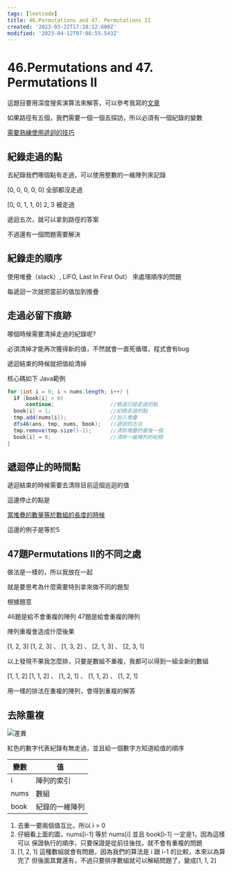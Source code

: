 ```yaml
---
tags: [leetcode]
title: 46.Permutations and 47. Permutations II
created: '2023-03-22T17:28:12.600Z'
modified: '2023-04-12T07:08:55.543Z'
---
```


# 46.Permutations and 47. Permutations II

這題目要用深度搜索演算法來解答，可以參考我寫的[文章](/深度搜索演算法)

如果路徑有五個，我們需要一個一個去探訪，所以必須有一個紀錄的變數

<u>需要熟練使用遞迴的技巧</u>

## 紀錄走過的點

去紀錄我們哪個點有走過，可以使用整數的一維陣列來記錄

[0, 0, 0, 0, 0] 全部都沒走過

[0, 0, 1, 1, 0] 2, 3 被走過

遞迴五次，就可以拿到路徑的答案

不過還有一個問題需要解決

## 紀錄走的順序

使用堆疊（stack）, LIFO, Last In First Out） 來處理順序的問題

每遞迴一次就把當前的值加到推疊

## 走過必留下痕跡

哪個時候需要清掉走過的紀錄呢?

必須清掉才能再次獲得新的值，不然就會一直死循環，程式會有bug

遞迴結束的時候就把值給清掉

核心碼如下
Java範例

```java
for (int i = 0; i < nums.length; i++) {
  if (book[i] > 0)
      continue;                  //略過已經走過的點
  book[i] = 1;                   //紀錄走過的點
  tmp.add(nums[i]);              //加入堆疊
  dfs46(ans, tmp, nums, book);   //遞迴的方法
  tmp.remove(tmp.size()-1);      //清除堆疊的最後一個
  book[i] = 0;                   //清除一維陣列的紀錄
}
```
## 遞迴停止的時間點

遞迴結束的時候需要去清除目前這個巡迴的值

這邊停止的點是

<u>當堆疊的數量等於數組的長度的時候</u>

這邊的例子是等於5

## 47題Permutations II的不同之處

做法是一樣的，所以我放在一起

就是要思考為什麼需要特別拿來做不同的題型

根據題意

46題是給不會重複的陣列
47題是給會重複的陣列

陣列重複會造成什麼後果

[1, 2, 3] 
[1, 2, 3] 、 [1, 3, 2] 、 [2, 1, 3] 、 [2, 3, 1]  

以上發現不果我怎麼排，只要是數組不重複，我都可以得到一組全新的數組

[1, 1, 2] 
[1, 1, 2] 、 [1, 2, 1] 、 [1, 1, 2] 、 [1, 2, 1]  

用一樣的排法在重複的陣列，會得到重複的解答

## 去除重複

![差異](https://images2.imgbox.com/06/46/0VuRiBuo_o.jpg?download=true)

紅色的數字代表紀錄有無走過，並且給一個數字方知道給值的順序

| 變數 | 值 |
| ---- | ---- |
| i | 陣列的索引 |
| nums | 數組 |
| book | 紀錄的一維陣列 |


1. 去重一要兩個值互比，所以 i > 0 
2. 仔細看上面的圖，nums[i-1] 等於 nums[i] 並且 book[i-1] 一定是1，因為這樣可以
保證執行的順序，只要保證是從前往後找，就不會有重複的問題
3. [1, 2, 1] 這種數組就會有問題，因為我們的算法是 i 跟 i-1 的比較，本來以為算完了
但後面其實還有，不過只要排序數組就可以解結問題了，變成[1, 1, 2]















